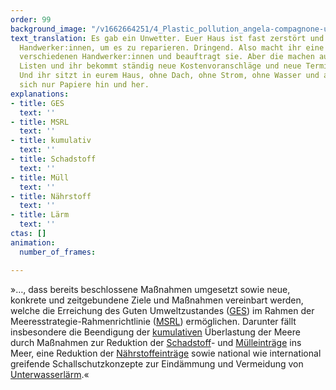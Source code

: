 ```yaml
---
order: 99
background_image: "/v1662664251/4_Plastic_pollution_angela-compagnone-unsplash_dzyzwh_rboxn6.jpg"
text_translation: Es gab ein Unwetter. Euer Haus ist fast zerstört und ihr braucht
  Handwerker:innen, um es zu reparieren. Dringend. Also macht ihr eine Liste für die
  verschiedenen Handwerker:innen und beauftragt sie. Aber die machen auch wieder nur
  Listen und ihr bekommt ständig neue Kostenvoranschläge und neue Termine zugeschickt.
  Und ihr sitzt in eurem Haus, ohne Dach, ohne Strom, ohne Wasser und alle schicken
  sich nur Papiere hin und her.
explanations:
- title: GES
  text: ''
- title: MSRL
  text: ''
- title: kumulativ
  text: ''
- title: Schadstoff
  text: ''
- title: Müll
  text: ''
- title: Nährstoff
  text: ''
- title: Lärm
  text: ''
ctas: []
animation:
  number_of_frames: 

---
```

»…, dass bereits beschlossene Maßnahmen umgesetzt sowie neue, konkrete und zeitgebundene Ziele und Maßnahmen vereinbart werden, welche die Erreichung des Guten Umweltzustandes ([GES](# "GES")) im Rahmen der Meeresstrategie-Rahmenrichtlinie ([MSRL](# "MSRL")) ermöglichen. Darunter fällt insbesondere die Beendigung der [kumulativen](# "kumulativ") Überlastung der Meere durch Maßnahmen zur Reduktion der [Schadstoff](# "Schadstoff")- und [Mülleinträge](# "Müll") ins Meer, eine Reduktion der [Nährstoffeinträge](# "Nährstoff") sowie national wie international greifende Schallschutzkonzepte zur Eindämmung und Vermeidung von [Unterwasserlärm](# "Lärm").«